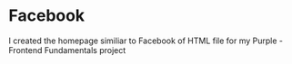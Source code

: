 # Facebook
I created  the homepage similiar to Facebook of HTML file for my Purple - Frontend Fundamentals project
